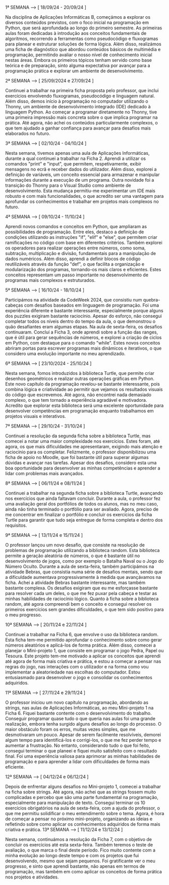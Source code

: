 1ª SEMANA --> [ 18/09/24 - 20/09/24 ]

Na disciplina de Aplicações Informáticas B, começámos a explorar os diversos conteúdos previstos, com o foco inicial na programação em Python, que será aprofundada ao longo do primeiro semestre. As primeiras aulas foram dedicadas à introdução aos conceitos fundamentais de algoritmos, recorrendo a ferramentas como pseudocódigo e fluxogramas para planear e estruturar soluções de forma lógica. Além disso, realizámos uma ficha de diagnóstico que abordou conteúdos básicos de multimédia e programação, permitindo avaliar o nosso nível de conhecimento inicial nestas áreas.
Embora os primeiros tópicos tenham servido como base teórica e de preparação, sinto alguma expectativa por avançar para a programação prática e explorar um ambiente de desenvolvimento.


2ª SEMANA --> [ 25/09/2024 e 27/09/24 ]

Continuei a trabalhar na primeira ficha proposta pelo professor, que inclui exercícios envolvendo fluxogramas, pseudocódigo e linguagem natural. Além disso, demos início à programação no computador utilizando o Thonny, um ambiente de desenvolvimento integrado (IDE) dedicado à linguagem Python.
Ao começar a programar diretamente no Thonny, tive uma primeira impressão mais concreta sobre o que implica programar na prática. Até agora, não achei os conteúdos particularmente complexos, o que tem ajudado a ganhar confiança para avançar para desafios mais elaborados no futuro.


3ª SEMANA --> [ 02/10/24 - 04/10/24 ]

Nesta semana, tivemos apenas uma aula de Aplicações Informáticas, durante a qual continuei a trabalhar na Ficha 2. Aprendi a utilizar os comandos "print" e "input", que permitem, respetivamente, exibir mensagens no ecrã e receber dados do utilizador. Além disso, explorei a definição de variáveis, um conceito essencial para armazenar e manipular informações durante a execução de um programa.
Outra novidade foi a transição do Thonny para o Visual Studio como ambiente de desenvolvimento. Esta mudança permitiu-me experimentar um IDE mais robusto e com mais funcionalidades, o que acredito ser uma vantagem para aprofundar os conhecimentos e trabalhar em projetos mais complexos no futuro.


4ª SEMANA --> [ 09/10/24 - 11/10/24 ]

Aprendi novos comandos e conceitos em Python, que ampliaram as possibilidades de programação. Entre eles, destaco a definição de condições utilizando as instruções "if", "elif" e "else", que permitem criar ramificações no código com base em diferentes critérios.
Também explorei os operadores para realizar operações entre números, como soma, subtração, multiplicação e divisão, fundamentais para a manipulação de dados numéricos. Além disso, aprendi a definir blocos de código reutilizáveis através da função "def", o que facilita a organização e modularização dos programas, tornando-os mais claros e eficientes.
Estes conceitos representam um passo importante no desenvolvimento de programas mais complexos e estruturados.


5ª SEMANA --> [ 16/10/24 - 18/10/24 ]

Participámos na atividade da CodeWeek 2024, que consistiu num quebra-cabeças com desafios baseados em linguagem de programação. Foi uma experiência diferente e bastante interessante, especialmente porque alguns dos puzzles exigiram bastante raciocínio. Apesar do esforço, não consegui completar todos os níveis dentro do tempo da aula, o que demonstrou o quão desafiantes eram algumas etapas.
Na aula de sexta-feira, os desafios continuaram. Concluí a Ficha 3, onde aprendi sobre a função das ranges, que é útil para gerar sequências de números, e explorei a criação de ciclos em Python, com destaque para o comando "while". Estes novos conceitos abriram portas para escrever programas mais dinâmicos e iterativos, o que considero uma evolução importante no meu aprendizado.


6ª SEMANA --> [ 23/10/2024 - 25/10/24 ]

Nesta semana, fomos introduzidos à biblioteca Turtle, que permite criar desenhos geométricos e realizar outras operações gráficas em Python. Este novo capítulo da programação revelou-se bastante interessante, pois combina lógica e criatividade ao permitir que vejamos os resultados visuais do código que escrevemos.
Até agora, não encontrei nada demasiado complexo, o que tem tornado a experiência agradável e motivadora. Acredito que explorar esta biblioteca será uma excelente oportunidade para desenvolver competências em programação enquanto trabalhamos em projetos visuais e interativos.


7ª SEMANA --> [ 29/10/24 - 31/10/24 ]

Continuei a resolução da segunda ficha sobre a biblioteca Turtle, mas comecei a notar uma maior complexidade nos exercícios. Estes foram, até agora, os que mais dificuldades me apresentaram, exigindo mais atenção e raciocínio para os completar.
Felizmente, o professor disponibilizou uma ficha de apoio no Moodle, que foi bastante útil para superar algumas dúvidas e avançar nas tarefas. Apesar dos desafios, considero esta uma boa oportunidade para desenvolver as minhas competências e aprender a lidar com problemas mais avançados.


8ª SEMANA --> [ 06/11/24 e 08/11/24 ]

Continuei a trabalhar na segunda ficha sobre a biblioteca Turtle, avançando nos exercícios que ainda faltavam concluir. Durante a aula, o professor fez uma avaliação geral dos portfólios de todos os alunos, mas no meu caso, ainda não tinha terminado o portfólio para ser avaliado.
Agora, preciso de me concentrar em finalizar o portfólio e concluir os exercícios da ficha Turtle para garantir que tudo seja entregue de forma completa e dentro dos requisitos.


9ª SEMANA --> [ 13/11/24 e 15/11/24 ]


O professor lançou um novo desafio, que consiste na resolução de problemas de programação utilizando a biblioteca random. Esta biblioteca permite a geração aleatória de números, o que é bastante útil no desenvolvimento de jogos, como por exemplo o Batalha Naval ou o Jogo do Número Oculto. Durante a aula de sexta-feira, também participámos na atividade Bebras, que consistia numa série de desafios mentais, sendo que a dificuldade aumentava progressivamente à medida que avançávamos na ficha.
Achei a atividade Bebras bastante interessante, mas também bastante complexa. Os desafios exigiram que eu me esforçasse bastante para resolver cada um deles, o que me fez puxar pela cabeça e testar as minhas habilidades de raciocínio lógico.
Quanto à ficha sobre a biblioteca random, até agora compreendi bem o conceito e consegui resolver os primeiros exercícios sem grandes dificuldades, o que tem sido positivo para o meu progresso.


10ª SEMANA --> [ 20/11/24 e 22/11/24 ]

Continuei a trabalhar na Ficha 6, que envolve o uso da biblioteca random. Esta ficha tem-me permitido aprofundar o conhecimento sobre como gerar números aleatórios e aplicá-los de forma prática.
Além disso, comecei a planejar o Mini-projeto 1, que consiste em programar o jogo Pedra, Papel ou Tesoura. Este projeto tem-me motivado a aplicar os conceitos que aprendi até agora de forma mais criativa e prática, e estou a começar a pensar nas regras do jogo, nas interações com o utilizador e na forma como vou implementar a aleatoriedade nas escolhas do computador. Estou entusiasmado para desenvolver o jogo e consolidar os conhecimentos adquiridos.


11ª SEMANA --> [ 27/11/24 e 29/11/24 ]

O professor iniciou um novo capítulo na programação, abordando as strings, nas aulas de Aplicações Informáticas, ao meu Mini-projeto 1 na Ficha 6. Fiquei bastante contente com o desenvolvimento do trabalho. Conseguir programar quase tudo o que queria nas aulas foi uma grande realização, embora tenha surgido alguns desafios ao longo do processo.
O maior obstáculo foram os erros, muitas vezes simples, que me desmotivaram um pouco. Apesar de serem facilmente resolvíveis, demorei algum tempo para identificá-los e corrigi-los, o que me fez perder tempo e aumentar a frustração. No entanto, considerando tudo o que foi feito, consegui terminar o que planeei e fiquei muito satisfeito com o resultado final. Foi uma experiência valiosa para aprimorar as minhas habilidades de programação e para aprender a lidar com dificuldades de forma mais eficiente.


12ª SEMANA --> [ 04/12/24 e 06/12/24 ]


Depois de enfrentar alguns desafios no Mini-projeto 1, comecei a trabalhar na ficha sobre strings. Até agora, não achei que as strings fossem muito complicadas e percebo que são uma parte fundamental na programação, especialmente para manipulação de texto.
Consegui terminar os 10 exercícios obrigatórios na aula de sexta-feira, com a ajuda do professor, o que me permitiu solidificar o meu entendimento sobre o tema. Agora, é hora de começar a pensar no próximo mini-projeto, organizando as ideias e refletindo sobre como aplicar os conhecimentos adquiridos de forma mais criativa e prática.
13ª SEMANA --> [ 11/12/24 e 13/12/24 ]

Nesta semana, continuámos a resolução da Ficha 7, com o objetivo de concluir os exercícios até esta sexta-feira. Também teremos o teste de avaliação, o que marca o final deste período.
Fico muito contente com a minha evolução ao longo deste tempo e com os projetos que fui desenvolvendo, mesmo que sejam pequenos. Foi gratificante ver o meu progresso, e sinto que aprendi bastante, não apenas em termos de programação, mas também em como aplicar os conceitos de forma prática nos projetos e atividades.
